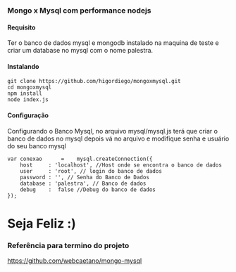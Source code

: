 ### Mongo x Mysql com performance nodejs





#### Requisito

Ter o banco de dados mysql e mongodb instalado na maquina de teste e criar um database  no mysql com o nome palestra.

#### Instalando 



```
git clone https://github.com/higordiego/mongoxmysql.git
cd mongoxmysql
npm install
node index.js
```

#### Configuração
Configurando o Banco Mysql, no arquivo mysql/mysql.js terá que criar o banco de dados no mysql depois vá no arquivo e modifique senha e usuário do seu banco mysql

```
var conexao      =    mysql.createConnection({
	host     : 'localhost', //Host onde se encontra o banco de dados
	user     : 'root', // login do banco de dados
	password : '', // Senha do Banco de Dados
	database : 'palestra', // Banco de dados
	debug    :  false //Debug do banco de dados
});

```

# Seja Feliz :)



### Referência para termino do projeto
https://github.com/webcaetano/mongo-mysql
